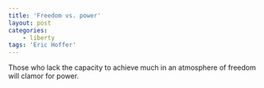```yaml
---
title: 'Freedom vs. power'
layout: post
categories:
    - liberty
tags: 'Eric Hoffer'
---
```


Those who lack the capacity to achieve much in an atmosphere of freedom will clamor for power.